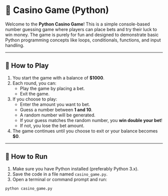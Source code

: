 # 🎰 Casino Game (Python)

Welcome to the **Python Casino Game**! This is a simple console-based number guessing game where players can place bets and try their luck to win money. The game is purely for fun and designed to demonstrate basic Python programming concepts like loops, conditionals, functions, and input handling.

---

## 📜 How to Play

1. You start the game with a balance of **$1000**.
2. Each round, you can:
   - Play the game by placing a bet.
   - Exit the game.
3. If you choose to play:
   - Enter the amount you want to bet.
   - Guess a number between **1 and 10**.
   - A random number will be generated.
   - If your guess matches the random number, you **win double your bet**!
   - If not, you lose the bet amount.
4. The game continues until you choose to exit or your balance becomes **$0**.

---

## 🚀 How to Run

1. Make sure you have Python installed (preferably Python 3.x).
2. Save the code in a file named `casino_game.py`.
3. Open a terminal or command prompt and run:

```bash
python casino_game.py
